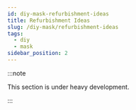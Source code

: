 ```yaml
---
id: diy-mask-refurbishment-ideas
title: Refurbishment Ideas
slug: /diy-mask/refurbishment-ideas
tags:
  - diy
  - mask
sidebar_position: 2
---
```

:::note

This section is under heavy development.

:::